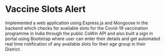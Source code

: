 # Vaccine Slots Alert
Implemented a web application using Express.js and Mongoose in the backend which checks for available slots for the Covid-19 vaccination programme in India  through the public CoWin API and also built a sign in portal using Bootstrap where user can enter their details and get automated real time notification of any available slots for their age group in their District. 
